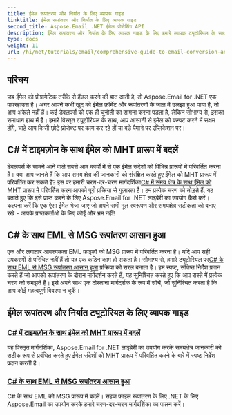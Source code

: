 ```yaml
---
title: ईमेल रूपांतरण और निर्यात के लिए व्यापक गाइड
linktitle: ईमेल रूपांतरण और निर्यात के लिए व्यापक गाइड
second_title: Aspose.Email .NET ईमेल प्रोसेसिंग API
description: ईमेल रूपांतरण और निर्यात के लिए व्यापक गाइड के लिए हमारे व्यापक ट्यूटोरियल के साथ .NET के लिए Aspose.Email की शक्ति को अनलॉक करें। आसानी से प्रारूपों को परिवर्तित करना सीखें।
type: docs
weight: 11
url: /hi/net/tutorials/email/comprehensive-guide-to-email-conversion-and-export/
---
```

## परिचय

जब ईमेल को प्रोग्रामेटिक तरीके से हैंडल करने की बात आती है, तो Aspose.Email for .NET एक पावरहाउस है। अगर आपने कभी खुद को ईमेल फ़ॉर्मेट और रूपांतरणों के जाल में उलझा हुआ पाया है, तो आप अकेले नहीं हैं। कई डेवलपर्स को एक ही चुनौती का सामना करना पड़ता है, लेकिन सौभाग्य से, इसका समाधान हाथ में है। हमारे विस्तृत ट्यूटोरियल के साथ, आप आसानी से ईमेल को कन्वर्ट करने में सक्षम होंगे, चाहे आप किसी छोटे प्रोजेक्ट पर काम कर रहे हों या बड़े पैमाने पर एप्लिकेशन पर।

## C# में टाइमज़ोन के साथ ईमेल को MHT प्रारूप में बदलें

 डेवलपर्स के सामने आने वाले सबसे आम कार्यों में से एक ईमेल संदेशों को विभिन्न प्रारूपों में परिवर्तित करना है। क्या आप जानते हैं कि आप समय क्षेत्र की जानकारी को संरक्षित करते हुए ईमेल को MHT प्रारूप में परिवर्तित कर सकते हैं? इस पर हमारी चरण-दर-चरण मार्गदर्शिका[C# में समय क्षेत्र के साथ ईमेल को MHT प्रारूप में परिवर्तित करना](./convert-emails-to-mht-format-with-timezone-in-csharp/)आपको पूरी प्रक्रिया से गुज़ारता है। हम प्रत्येक चरण को तोड़ते हैं, यह बताते हुए कि इसे प्राप्त करने के लिए Aspose.Email for .NET लाइब्रेरी का उपयोग कैसे करें। कल्पना करें कि एक ऐसा ईमेल भेजा जाए जो अपने सभी मूल स्वरूपण और समयक्षेत्र सटीकता को बनाए रखे - आपके प्राप्तकर्ताओं के लिए कोई और भ्रम नहीं!

## C# के साथ EML से MSG रूपांतरण आसान हुआ

 एक और लगातार आवश्यकता EML फ़ाइलों को MSG प्रारूप में परिवर्तित करना है। यदि आप सही उपकरणों से परिचित नहीं हैं तो यह एक कठिन काम हो सकता है। सौभाग्य से, हमारे ट्यूटोरियल पर[C# के साथ EML से MSG रूपांतरण आसान हुआ](./eml-to-msg-convert-made-easy-using-csharp/) प्रक्रिया को सरल बनाता है। हम स्पष्ट, संक्षिप्त निर्देश प्रदान करते हैं जो आपको रूपांतरण के दौरान मार्गदर्शन करते हैं, यह सुनिश्चित करते हुए कि आप रास्ते में प्रत्येक चरण को समझते हैं। इसे अपने साथ एक दोस्ताना मार्गदर्शक के रूप में सोचें, जो सुनिश्चित करता है कि आप कोई महत्वपूर्ण विवरण न चूकें। 

## ईमेल रूपांतरण और निर्यात ट्यूटोरियल के लिए व्यापक गाइड
### [C# में टाइमज़ोन के साथ ईमेल को MHT प्रारूप में बदलें](./convert-emails-to-mht-format-with-timezone-in-csharp/)
यह विस्तृत मार्गदर्शिका, Aspose.Email for .NET लाइब्रेरी का उपयोग करके समयक्षेत्र जानकारी को सटीक रूप से प्रबंधित करते हुए ईमेल संदेशों को MHT प्रारूप में परिवर्तित करने के बारे में स्पष्ट निर्देश प्रदान करती है।
### [C# के साथ EML से MSG रूपांतरण आसान हुआ](./eml-to-msg-convert-made-easy-using-csharp/)
C# के साथ EML को MSG प्रारूप में बदलें। सहज फ़ाइल रूपांतरण के लिए .NET के लिए Aspose.Email का उपयोग करके हमारे चरण-दर-चरण मार्गदर्शिका का पालन करें।